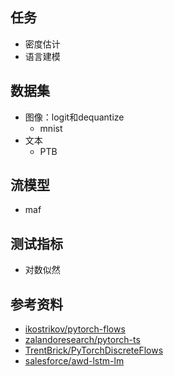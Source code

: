 ## 任务
- 密度估计
- 语言建模

## 数据集
- 图像：logit和dequantize
    - mnist
- 文本
    - PTB

## 流模型
- maf

## 测试指标
- 对数似然

## 参考资料
- [ikostrikov/pytorch-flows](https://github.com/ikostrikov/pytorch-flows)
- [zalandoresearch/pytorch-ts](https://github.com/zalandoresearch/pytorch-ts)
- [TrentBrick/PyTorchDiscreteFlows](https://github.com/TrentBrick/PyTorchDiscreteFlows)
- [salesforce/awd-lstm-lm](https://github.com/salesforce/awd-lstm-lm)